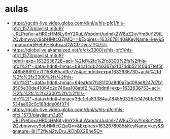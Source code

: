 # aulas
* https://gcdn-live.video.globo.com/d/nl/s/hls-pfc1/hls-pfc1_1573/playlist.m3u8?URLPrefix=aHR0cHM6Ly9nY2RuLWxpdmUudmlkZW8uZ2xvYm8uY29tL2Qvbmwvcy9obHMtcGZjMQ==&Expires=1632678140&KeyName=key&Signature=5HehFHelo6xasCWGl7Dycs-YQ7U=
* https://globolive.akamaized.net/d/c/x3300/s/hls-pfc1/hls-pfc1_1573/playlist.m3u8?hdntl=exp=1632636728~acl=%2fd%2fc%2fx3300%2fs%2fhls-pfc1%2f*~data=hdntl~hmac=b94a14db240367a2f074db52140647fef5f746b88892e7ff158085ad3e77e4ac;hdntl=exp=1632636730~acl=%2fd%2fc%2fx3300%2fs%2fhls-pfc1%2f*~data=hdntl~hmac=64ea1dd7fc81100a8d0a7ad09ae8247d7b18505e30de41064c2d746ea108abf2;%20hdntl=exp=1632636753~acl=%2fd%2fc%2fx3300%2fs%2fhls-pfc1%2f*~data=hdntl~hmac=3dc1cfa83384aa1845503267c1476b1e099534ae62c0c188dde06f374
* https://gcdn-live.video.globo.com/d/nl/s/hls-pfci/hls-pfci_1573/playlist.m3u8?URLPrefix=aHR0cHM6Ly9nY2RuLWxpdmUudmlkZW8uZ2xvYm8uY29tL2Qvbmwvcy9obHMtcGZjaQ==&Expires=1632678085&KeyName=key&Signature=8HT2fIvaj2tvDruJkDhBX2Bhe5Q=
